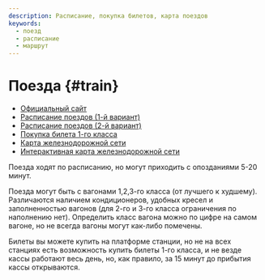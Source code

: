```yaml
---
description: Расписание, покупка билетов, карта поездов
keywords:
  - поезд
  - расписание
  - маршрут
---
```


# Поезда {#train}

- [Официальный сайт](http://www.railway.gov.lk/web/)
- [Расписание поездов (1-й вариант)](https://slr.malindaprasad.com/index.php)
- [Расписание поездов (2-й вариант)](https://eservices.railway.gov.lk/schedule/searchTrain.action?lang=en)
- [Покупка билета 1-го класса](https://seatreservation.railway.gov.lk/mtktwebslr/)
- [Карта железнодорожной сети](/img/railway_network.jpg)
- [Интерактивная карта железнодорожной сети](https://www.google.com/maps/d/u/0/viewer?mid=1TxYCaTFi5rn0oONbEubZR41l18g&ll=7.845378315990971%2C81.30755938159281&z=8)

Поезда ходят по расписанию, но могут приходить с опозданиями 5-20 минут.

Поезда могут быть с вагонами 1,2,3-го класса (от лучшего к худшему). Различаются наличием кондиционеров, удобных кресел и заполненностью вагонов (для 2-го и 3-го класса ограничения по наполнению нет). Определить класс вагона можно по цифре на самом вагоне, но не всегда вагоны могут как-либо помечены.

Билеты вы можете купить на платформе станции, но не на всех станциях есть возможность купить билеты 1-го класса, и не везде кассы работают весь день, но, как правило, за 15 минут до прибытия кассы открываются.
